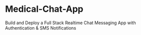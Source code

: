 # Medical-Chat-App
Build and Deploy a Full Stack Realtime Chat Messaging App with Authentication &amp; SMS Notifications

